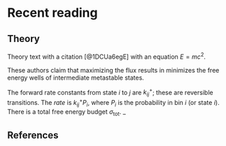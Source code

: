 # Recent reading


## Theory

Theory text with a citation [@1DCUa6egE] with an equation $E = mc^{2}$.

These authors claim that maximizing the flux results in minimizes the free energy wells of intermediate metastable states. 

The forward rate constants from state $i$ to $j$ are $k^{+}_{ij}$; these are reversible transitions. The *rate* is $k^{+}_{ij} P_{i}$, where $P_{i}$ is the probability in bin $i$ (or state $i$). There is a total free energy budget $\sigma_\text{tot}$. _ 


## References